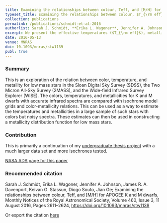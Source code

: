 ```yaml
---
title: Examining the relationships between colour, Teff, and [M/H] for APOGEE K and M dwarfs
typeset_title: Examining the relationships between colour, $T_{\rm eff}$, and [M/H] for APOGGE K and M dwarfs
collection: publications
permalink: /publications/schmidt-et-al-2016
authorlist: Sarah J. Schmidt, **Erika L. Wagoner**, Jennifer A. Johnson, *et al*
excerpt: We present the effective temperatures ($T_{\rm eff}$), metallicities, and colours in SDSS, 2MASS, and WISE filters, of a sample of 3834 late-K and early-M dwarfs selected from the Sloan Digital Sky Survey APOGEE spectroscopic survey ASPCAP catalog. We confirm that ASPCAP $T_{\rm eff}$ values between 3550~K$<T_{\rm eff}<$4200~K are accurate to $\sim$100~K compared to interferometric $T_{\rm eff}$ values. In that same $T_{\rm eff}$ range, ASPCAP metallicities are accurate to 0.18~dex between $-1.0<$[M/H]$<0.2$. For these cool dwarfs, nearly every colour is sensitive to both $T_{\rm eff}$ and metallicity. Notably, we find that $g-r$ is not a good indicator of metallicity for near-solar metallicity early-M dwarfs. We confirm that $J-K_S$ colour is strongly dependent on metallicity, and find that $W1-W2$ colour is a promising metallicity indicator. Comparison of the late-K and early-M dwarf colours, metallicities, and $T_{\rm eff}$ to those from three different model grids shows reasonable agreement in $r-z$ and $J-K_S$ colours, but poor agreement in $u-g$, $g-r$, and $W1-W2$. Comparison of the metallicities of the KM dwarf sample to those from previous colour-metallicity relations reveals a lack of consensus in photometric metallicity indicators for late-K and early-M dwarfs. We also present empirical relations for $T_{\rm eff}$ as a function of $r-z$ colour combined with either [M/H] or $W1-W2$ colour, and for [M/H] as a function of $r-z$ and $W1-W2$ colour. These relations yield $T_{\rm eff}$ to $\sim$100~K and [M/H] to $\sim$0.18~dex precision with colours alone, for $T_{\rm eff}$ in the range of 3550--4200~K and [M/H] in the range of $-$0.5--0.2.
date: 2016-05-13
venue: MNRAS
doi: 10.1093/mnras/stw1139
publ: true
---
```


### Summary
This is an exploration of the relation between color, temperature, and metallity for low mass stars in the Sloan Digital Sky Survey (SDSS), the Two Micron All-Sky Survey (2MASS), and the Wide-field Infrared Survey Explorer (WISE). The colors, temperatures, and metallicities for K and M dwarfs with accurate infrared spectra are compared with isochrone model grids and color-metallicity relations. This can be used as a way to estimate the temperatures and metallicities in a large sample of such stars with colors but noisy spectra. These estimates can then be used in constructing a metallicity distribution function for low mass stars.

### Contribution
This is primarily a continuation of my [undergraduate thesis project](wagoner-2014) with a much larger data set and more isochrones tested.

[NASA ADS page for this paper](https://ui.adsabs.harvard.edu/abs/2016MNRAS.460.2611S/abstract)

### Recommended citation
Sarah J. Schmidt, Erika L. Wagoner, Jennifer A. Johnson, James R. A. Davenport, Keivan G. Stassun, Diogo Souto, Jian Ge; Examining the relationships between colour, Teff, and [M/H] for APOGEE K and M dwarfs, Monthly Notices of the Royal Astronomical Society, Volume 460, Issue 3, 11 August 2016, Pages 2611–2624, https://doi.org/10.1093/mnras/stw1139

Or export the citation [here](https://ui.adsabs.harvard.edu/abs/2016MNRAS.460.2611S/exportcitation)
